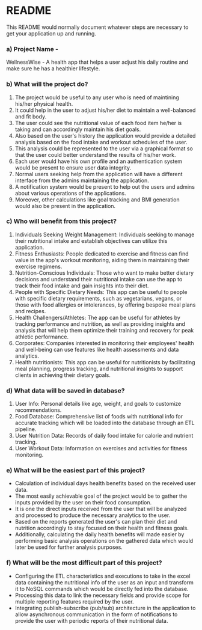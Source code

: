 # README #

This README would normally document whatever steps are necessary to get your application up and running.


### a) Project Name - 
WellnessWise - A health app that helps a user adjust his daily routine and make sure he has a healthier lifestyle.

### b) What will the project do? 
1. The project would be useful to any user who is need of maintining his/her physical health.
2. It could help in the user to adjust his/her diet to maintain a well-balanced and fit body.
3. The user could see the nutritional value of each food item he/her is taking and can accordingly maintain his diet goals.
4. Also based on the user's history the application would provide a detailed analysis based on the food intake and workout schedules of the user.
5. This analysis could be represented to the user via a graphical format so that the user could better understand the results of his/her work.
6. Each user would have his own profile and an authentication system would be present to ensure user data integrity.
7. Normal users seeking help from the application will have a different interface from the admins maintaining the application.
8. A notification system would be present to help out the users and admins about various operations of the applications.
9. Moreover, other calculations like goal tracking and BMI generation would also be present in the application.

### c) Who will benefit from this project?
1. Individuals Seeking Weight Management: Individuals seeking to manage their nutritional intake and establish objectives can utilize this application.
2. Fitness Enthusiasts: People dedicated to exercise and fitness can find value in the app's workout monitoring, aiding them in maintaining their exercise regimens.
3. Nutrition-Conscious Individuals: Those who want to make better dietary decisions and understand their nutritional intake can use the app to track their food intake and gain insights into their diet.
4. People with Specific Dietary Needs: This app can be useful to people with specific dietary requirements, such as vegetarians, vegans, or those with food allergies or intolerances, by offering bespoke meal plans and recipes.
5. Health Challengers/Athletes: The app can be useful for athletes by tracking performance and nutrition, as well as providing insights and analysis that will help them optimize their training and recovery for peak athletic performance.
6. Corporates: Companies interested in monitoring their employees' health and well-being can use features like health assessments and data analytics. 
7. Health nutritionists: This app can be useful for nutritionists by facilitating meal planning, progress tracking, and nutritional insights to support clients in achieving their dietary goals.

### d) What data will be saved in database?
1. User Info: Personal details like age, weight, and goals to customize recommendations.
2. Food Database: Comprehensive list of foods with nutritional info for accurate tracking which will be loaded into the database through an ETL pipeline.
3. User Nutrition Data: Records of daily food intake for calorie and nutrient tracking.
4. User Workout Data: Information on exercises and activities for fitness monitoring.

### e) What will be the easiest part of this project?
- Calculation of individual days health benefits based on the received user data.
- The most easily achievable goal of the project would be to gather the inputs provided by the user on their food consumption.
- It is one the direct inputs received from the user that will be analyzed and processed to produce the necessary analytics to the user.
- Based on the reports generated the user's can plan their diet and nutrition accordingly to stay focused on their health and fitness goals.
- Additionally, calculating the daily health benefits will made easier by performing basic analysis operations on the gathered data which would later be used for further analysis purposes.

### f) What will be the most difficult part of this project?
- Configuring the ETL characteristics and executions to take in the excel data containing the nutritional info of the user as an input and transform it to NoSQL commands which would be directly fed into the database.
- Processing this data to link the necessary fields and provide scope for multiple reporting features required by the user.
- Integrating publish-subscribe (pub/sub) architecture in the application to allow asynchronous communication in the form of notifications to provide the user with periodic reports of their nutritional data.
